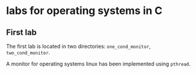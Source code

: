 # labs for operating systems in C

## First lab

The first lab is located in two directories: `one_cond_monitor`, `two_cond_monitor`.

A monitor for operating systems linux has been implemented using `pthread`.
